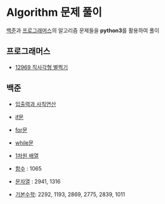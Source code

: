 # Algorithm 문제 풀이
[백준]()과 [프로그래머스]()의 알고리즘 문제들을 **python3**를 활용하여 풀이

## 프로그래머스
* [12969 직사각형 별찍기]()

## 백준
* [입출력과 사칙연산]()

* [if문]()

* [for문]()

* [while문]()

* [1차원 배열]()

* [함수]() : 1065

* [문자열]() : 2941, 1316

* [기본수학](): 2292, 1193, 2869, 2775, 2839, 1011
